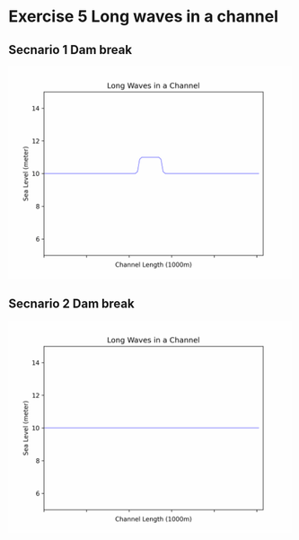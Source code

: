 # Exercise 5 Long waves in a channel

## Secnario 1 Dam break
![image info](../images/dam_break.gif)

## Secnario 2 Dam break
![image info](../images/wave_paddle.gif)